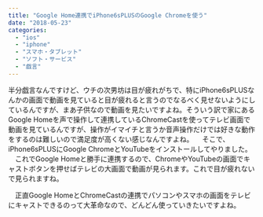 ```yaml
---
title: "Google Home連携でiPhone6sPLUSのGoogle Chromeを使う"
date: "2018-05-23"
categories: 
  - "ios"
  - "iphone"
  - "スマホ・タブレット"
  - "ソフト・サービス"
  - "戯言"
---
```


半分戯言なんですけど、ウチの次男坊は目が疲れがちで、特にiPhone6sPLUSなんかの画面で動画を見ていると目が疲れると言うのでなるべく見せないようにしているんですが、まあ子供なので動画を見たいですよね。そういう訳で家にあるGoogle Homeを声で操作して連携しているChromeCastを使ってテレビ画面で動画を見ているんですが、操作がイマイチと言うか音声操作だけでは好きな動作をするのは難しいので満足度が高くない感じなんですよね。 　そこで、iPhone6sPLUSにGoogle ChromeとYouTubeをインストールしてやりました。 　これでGoogle Homeと勝手に連携するので、ChromeやYouTubeの画面でキャストボタンを押せばテレビの大画面で動画が見られます。これで目が疲れないで見られますね。

　正直Google HomeとChromeCastの連携でパソコンやスマホの画面をテレビにキャストできるのって大革命なので、どんどん使っていきたいですよね。
